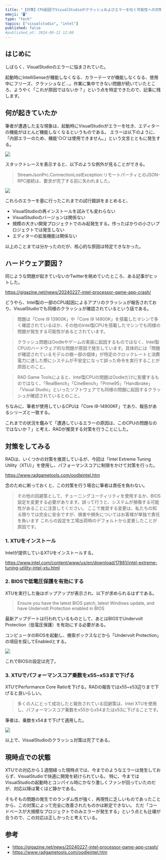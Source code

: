 ```yaml
---
title: "【対策】CPU起因でVisualStudioがクラッシュおよびエラーを吐く可能性への対策について"
emoji: "🖥️"
type: "tech"
topics: ["visualstudio", "intel"]
published: false
#published_at: 2024-09-12 12:00
---
```

## はじめに

しばらく、VisualStudioのエラーに悩まされていた。

起動時にIntelliSenseが機能しなくなる、カラーテーマが機能しなくなる、使用中にフリーズ、クラッシュなど…。作業に集中できない問題が続いていたところ、ようやく「これが原因ではないか？」という点を特定できたので、記事に残します。

## 何が起きていたか

筆者が遭遇した主な現象は、起動時にVisualStudioがエラーを吐き、エディターの機能がほとんど機能しなくなるというものである。
エラーは以下のように、「内部エラーのため、機能'○○'は使用できません。」という文言とともに発生する。

![](https://storage.googleapis.com/zenn-user-upload/fa969221af0c-20240909.png)

スタックトレースを表示すると、以下のような例外が見ることができる。

> StreamJsonPrc.ConnectionLostException:リモートパーティとのJSON-RPC接続は、要求が完了する前に失われました。

![](https://storage.googleapis.com/zenn-user-upload/ef0906d884c5-20240909.png)

これらのエラーを基に行ったこれまでの試行錯誤をまとめると、

- VisualStudioの再インストールを試みても変わらない
- VisualStudioのバージョンは関係ない
- 規模の大きい開発プロジェクトでのみ起発生する。作ったばかりの小さいプロジェクトでは発生しない
- エディターの拡張機能は関係ない

以上のことまでは分かったのだが、核心的な原因は特定できなかった。

## ハードウェア要因？

同じような問題が起きていないかTwitterを眺めていたところ、ある記事がヒットした。

https://gigazine.net/news/20240227-intel-processor-game-app-crash/

どうやら、Intel製の一部のCPU起因によるアプリのクラッシュが報告されており、VisualStudioでも同様のクラッシュが確認されているという話である。

> 問題は「Core i9 13900K」や「Core i9 14900K」を搭載したマシンで多く確認されているほか、その他のIntel製CPUを搭載したマシンでも同様の問題が発生する可能性があるとされています。

> クラッシュ問題はOodleやゲームの実装に起因するものではなく、Intel製CPUのハードウェア的な問題が原因で発生しています。具体的には「問題が確認されているモデルの極一部の個体」が特定のクロックレートと消費電力に達した際にシステムが不安定になって誤った命令を実行することが原因とのこと。

> RAD Game Toolsによると、Intel製CPUの問題はOodleだけに影響するものではなく、「RealBench」「CineBench」「Prime95」「Handbrake」「Visual Studio」といったソフトウェアでも同様の問題に起因するクラッシュが確認されているとのこと。

ちなみに、筆者が使用しているCPUは「Core i9-14900KF」であり、報告があるシリーズと一致する。

これまでの状況を鑑みて「遭遇しているエラーの原因は、このCPUの問題なのではないか？」と考え、RADが推奨する対策を行うことにした。

## 対策をしてみる

RADは、いくつかの対策を推奨しているが、今回は「Intel Extreme Tuning Utility（XTU）」を使用し、パフォーマンスコアに制限をかけて対策を行った。

https://www.radgametools.com/oodleintel.htm

念のために断っておくと、この対策を行う場合に筆者は責任を負わない。

> その他の回避策として、チューニングユーティリティを使用するか、BIOS設定を変更する必要があります。誤って行うと、システムが損傷する可能性があることに注意してください。 ここで推奨する変更は、私たちの知る限りでは完全に安全ですが、損害や損失についてはお客様が単独で責任を負います これらの設定を工場出荷時のデフォルトから変更したことが原因です。

### 1. XTUをインストール

Intelが提供しているXTUをインストールする。

https://www.intel.com/content/www/us/en/download/17881/intel-extreme-tuning-utility-intel-xtu.html

### 2. BIOSで低電圧保護を有効にする

XTUを実行した後はポップアップが表示され、以下が求められるはずである。

> Ensure you have the latest BIOS patch, latest Windows update, and have Undervolt Protection enabled in BIOS

最新アップデートは行われているものとして、あとはBIOSでUndervolt Protection（低電圧保護）を有効にする必要がある。

コンピュータのBIOSを起動し、検索ボックスなどから「Undervolt Protection」の項目を探してEnabledとする。

![](https://storage.googleapis.com/zenn-user-upload/ba8b69263f4f-20240909.jpg)

これでBIOSの設定は完了。

### 3. XTUでパフォーマンスコア乗数をx55~x53まで下げる

XTUでPerformance Core Ratioを下げる。RADの報告ではx55~x53辺りまで下げると良いらしい。

> 多くの人にとって成功したと報告されている回避策は、Intel XTUを使用し、パフォーマンスコア乗数をx55からx54またはx53に下げることです。

筆者は、乗数をx54まで下げて適用した。

![](https://storage.googleapis.com/zenn-user-upload/ffcdf2af90c5-20240909.png)

以上で、VisualStudioのクラッシュ対策は完了である。

## 現時点での状態

XTUでの対応から１週間経った現時点では、今までのようなエラーは発生しておらず、VisualStudioで快適に開発を続けられている。
特に、今まではVisualStudioの起動時とコンパイル時にかなり激しくファンが回っていたのだが、対応以降は驚くほど静かである。

そもそもの問題の発生でのランダム性が強く、再現性に乏しいものであったことから、この対策によって完全に改善されたものかは断定できない。
ただ「コードベースが大規模なプロジェクトでのみエラーが発生する」という点とも辻褄が合うので、この対応は正しかったと考えている。

## 参考

- https://gigazine.net/news/20240227-intel-processor-game-app-crash/
- https://www.radgametools.com/oodleintel.htm